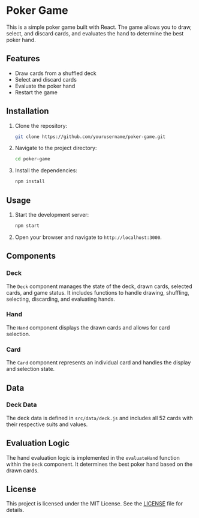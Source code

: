 # Poker Game

This is a simple poker game built with React. The game allows you to draw, select, and discard cards, and evaluates the hand to determine the best poker hand.

## Features

- Draw cards from a shuffled deck
- Select and discard cards
- Evaluate the poker hand
- Restart the game

## Installation

1. Clone the repository:
    ```sh
    git clone https://github.com/yourusername/poker-game.git
    ```
2. Navigate to the project directory:
    ```sh
    cd poker-game
    ```
3. Install the dependencies:
    ```sh
    npm install
    ```

## Usage

1. Start the development server:
    ```sh
    npm start
    ```
2. Open your browser and navigate to `http://localhost:3000`.

## Components

### Deck

The `Deck` component manages the state of the deck, drawn cards, selected cards, and game status. It includes functions to handle drawing, shuffling, selecting, discarding, and evaluating hands.

### Hand

The `Hand` component displays the drawn cards and allows for card selection.

### Card

The `Card` component represents an individual card and handles the display and selection state.

## Data

### Deck Data

The deck data is defined in `src/data/deck.js` and includes all 52 cards with their respective suits and values.

## Evaluation Logic

The hand evaluation logic is implemented in the `evaluateHand` function within the `Deck` component. It determines the best poker hand based on the drawn cards.

## License

This project is licensed under the MIT License. See the [LICENSE](LICENSE) file for details.